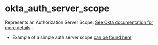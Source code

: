 # okta_auth_server_scope

Represents an Authorization Server
Scope. [See Okta documentation for more details](https://developer.okta.com/docs/reference/api/authorization-servers/#scope-object)
.

- Example of a simple auth server scope [can be found here](./basic.tf)
